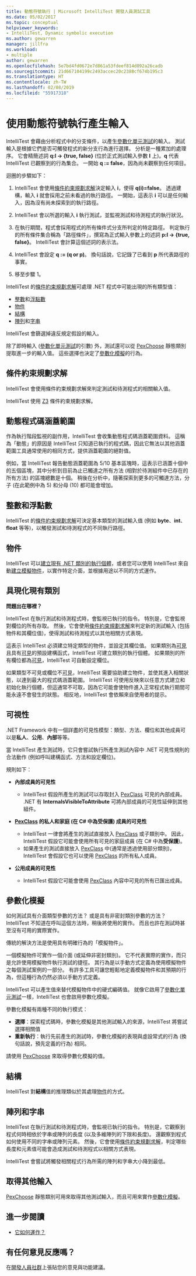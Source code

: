 ```yaml
---
title: 動態符號執行 | Microsoft IntelliTest 開發人員測試工具
ms.date: 05/02/2017
ms.topic: conceptual
helpviewer_keywords:
- IntelliTest, Dynamic symbolic execution
ms.author: gewarren
manager: jillfra
ms.workload:
- multiple
author: gewarren
ms.openlocfilehash: 5e7bd4fd0672e7d861a53fdeef814d092a26cadb
ms.sourcegitcommit: 21d667104199c2493accec20c2388cf674b195c3
ms.translationtype: HT
ms.contentlocale: zh-TW
ms.lasthandoff: 02/08/2019
ms.locfileid: "55917318"
---
```

# <a name="input-generation-using-dynamic-symbolic-execution"></a>使用動態符號執行產生輸入

IntelliTest 會藉由分析程式中的分支條件，以產生[參數化單元測試](test-generation.md#parameterized-unit-testing)的輸入。
測試輸入是根據它們是否可觸發程式的新分支行為進行選擇。
分析是一種累加的處理序。 它會精簡述詞 **q:I -> {true, false}** (位於正式測試輸入參數 **I** 上)。**q** 代表 IntelliTest 已觀察到的行為集合。
一開始 **q := false**，因為尚未觀察到任何項目。

迴圈的步驟如下：

1. IntelliTest 會使用[條件約束規劃求解](#constraint-solver)決定輸入 **i**，使得 **q(i)=false**。
   透過建構，輸入 **i** 就會採用之前未看過的執行路徑。 一開始，這表示 **i** 可以是任何輸入，因為沒有尚未探索到的執行路徑。

1. IntelliTest 會以所選的輸入 **i** 執行測試，並監視測試和待測程式的執行狀況。

1. 在執行期間，程式會採用程式的所有條件式分支所判定的特定路徑。 判定執行的所有條件集合稱為「路徑條件」，撰寫為正式輸入參數上的述詞 **p:I -> {true, false}**。 IntelliTest 會計算這個述詞的表示法。

1. IntelliTest 會設定 **q := (q or p)**。 換句話說，它記錄了已看到 **p** 所代表路徑的事實。

1. 移至步驟 1。

IntelliTest 的[條件約束規劃求解](#constraint-solver)可處理 .NET 程式中可能出現的所有類型值：

* [整數](#integers-and-floats)和[浮點數](#integers-and-floats)
* [物件](#objects)
* [結構](#structs)
* [陣列](#arrays-and-strings)和[字串](#arrays-and-strings)

IntelliTest 會篩選掉違反規定假設的輸入。

除了即時輸入 ([參數化單元測試](test-generation.md#parameterized-unit-testing)的引數) 外，測試還可以從 [PexChoose](static-helper-classes.md#pexchoose) 靜態類別提取進一步的輸入值。 這些選擇也決定了[參數化模擬](#parameterized-mocks)的行為。

<a name="constraint-solver"></a>
## <a name="constraint-solver"></a>條件約束規劃求解

IntelliTest 會使用條件約束規劃求解來判定測試和待測程式的相關輸入值。

IntelliTest 使用 [Z3](https://github.com/Z3Prover/z3/wiki) 條件約束規劃求解。

<a name="dynamic-code-coverage"></a>
## <a name="dynamic-code-coverage"></a>動態程式碼涵蓋範圍

作為執行階段監視的副作用，IntelliTest 會收集動態程式碼涵蓋範圍資料。
這稱為「動態」的原因是 IntelliTest 只知道已執行的程式碼，因此它無法以其他涵蓋範圍工具通常使用的相同方式，提供涵蓋範圍的絕對值。

例如，當 IntelliTest 報告動態涵蓋範圍為 5/10 基本區塊時，這表示已涵蓋十個中的五個區塊，其中分析到目前為止已觸達之所有方法 (相對於待測組件中已存在的所有方法) 的區塊總數是十個。
稍後在分析中，隨著探索到更多的可觸達方法，分子 (在此範例中為 5) 和分母 (10) 都可能會增加。

<a name="integers-and-floats"></a>
## <a name="integers-and-floats"></a>整數和浮點數

IntelliTest 的[條件約束規劃求解](#constraint-solver)可決定基本類型的測試輸入值 (例如 **byte**、**int**、**float** 等等)，以觸發測試和待測程式的不同執行路徑。

<a name="objects"></a>
## <a name="objects"></a>物件

IntelliTest 可以[建立現有 .NET 類別的執行個體](#existing-classes)，或者您可以使用 IntelliTest 來自動[建立模擬物件](#parameterized-mocks)，以實作特定介面，並根據用途以不同的方式運作。

<a name="existing-classes"></a>
## <a name="instantiate-existing-classes"></a>具現化現有類別

**問題出在哪裡？**

IntelliTest 在執行測試和待測程式時，會監視已執行的指令。 特別是，它會監視對欄位的所有存取。 然後，它會使用[條件約束規劃求解](#constraint-solver)來判定新的測試輸入 (包括物件和其欄位值)，使得測試和待測程式以其他相關方式表現。

這表示 IntelliTest 必須建立特定類型的物件，並設定其欄位值。 如果類別為[可見](#visibility)且具有[可見](#visibility)的預設建構函式，IntelliTest 可建立類別的執行個體。
如果類別的所有欄位都為[可見](#visibility)，IntelliTest 可自動設定欄位。

如果類型不可見或欄位不[可見](#visibility)，IntelliTest 需要協助建立物件，並使其進入相關狀態，以達到最大的程式碼涵蓋範圍。 IntelliTest 可使用反映來以任意方式建立和初始化執行個體，但這通常不可取，因為它可能會使物件進入正常程式執行期間可能永遠不會發生的狀態。 相反地，IntelliTest 會依賴來自使用者的提示。

<a name="visibility"></a>
## <a name="visibility"></a>可視性

.NET Framework 中有一個詳盡的可見性模型：類型、方法、欄位和其他成員可以是**私人**、**公用**、**內部**等等。

當 IntelliTest 產生測試時，它只會嘗試執行所產生測試內容中 .NET 可見性規則的合法動作 (例如呼叫建構函式、方法和設定欄位)。

規則如下：

* **內部成員的可見性**
  * IntelliTest 假設所產生的測試可以存取封入 [PexClass](attribute-glossary.md#pexclass) 可見的內部成員。
  .NET 有 **InternalsVisibleToAttribute** 可將內部成員的可見性延伸到其他組件。<p />

* **[PexClass](attribute-glossary.md#pexclass) 的私人和家庭 (在 C# 中為受保護) 成員的可見性**
  * IntelliTest 一律會將產生的測試直接放入 [PexClass](attribute-glossary.md#pexclass) 或子類別中。 因此，IntelliTest 假設它可能會使用所有可見的家庭成員 (在 C# 中為**受保護**)。
  * 如果產生的測試直接放入 [PexClass](attribute-glossary.md#pexclass) 中(通常是透過使用部分類別)，IntelliTest 會假設它也可以使用 [PexClass](attribute-glossary.md#pexclass) 的所有私人成員。<p />

* **公用成員的可見性**
  * IntelliTest 假設它可能會使用 [PexClass](attribute-glossary.md#pexclass) 內容中可見的所有已匯出成員。

<a name="parameterized-mocks"></a>
## <a name="parameterized-mocks"></a>參數化模擬

如何測試具有介面類型參數的方法？ 或是具有非密封類別參數的方法？ IntelliTest 不知道在呼叫這個方法時，稍後將使用的實作。 而且也許在測試時甚至沒有可用的實際實作。

傳統的解決方法是使用具有明確行為的「模擬物件」。

一個模擬物件可實作一個介面 (或延伸非密封類別)。 它不代表實際的實作，而只是允許使用模擬物件執行測試的捷徑。 其行為是以手動方式定義為使用模擬物件之每個測試案例的一部分。 有許多工具可讓您輕鬆地定義模擬物件和其預期的行為，但這種行為仍然必須以手動方式定義。

IntelliTest 可以產生值來替代模擬物件中的硬式編碼值。 就像它啟用了[參數化單元測試](test-generation.md#parameterized-unit-testing)一樣，IntelliTest 也會啟用參數化模擬。

參數化模擬有兩種不同的執行模式：

* **選擇**：探索程式碼時，參數化模擬是其他測試輸入的來源，IntelliTest 將嘗試選擇相關值
* **重新執行**：執行先前產生的測試時，參數化模擬的表現與虛設常式的行為 (換句話說，預先定義的行為) 相同。

請使用 [PexChoose](static-helper-classes.md#pexchoose) 來取得參數化模擬的值。

<a name="structs"></a>
## <a name="structs"></a>結構

IntelliTest 對**結構**值的推理類似於其處理[物件](#objects)的方式。

<a name="arrays-and-strings"></a>
## <a name="arrays-and-strings"></a>陣列和字串

IntelliTest 在執行測試和待測程式時，會監視已執行的指令。 特別是，它觀察到程式何時相依於字串或陣列的長度 (以及多維陣列的下限和長度)。
還觀察到程式如何使用不同的字串或陣列元素。 然後，它會使用[條件約束規劃求解](#constraint-solver)，判定哪些長度和元素值可能會造成測試和待測程式以相關方式表現。

IntelliTest 會嘗試將觸發相關程式行為所需的陣列和字串大小降到最低。

<a name="additional-inputs"></a>
## <a name="obtain-additional-inputs"></a>取得其他輸入

[PexChoose](static-helper-classes.md#pexchoose) 靜態類別可用來取得其他測試輸入，而且可用來實作[參數化模擬](#parameterized-mocks)。

<a name="further-reading"></a>
## <a name="further-reading"></a>進一步閱讀

* [它如何運作？](https://blogs.msdn.microsoft.com/devops/2014/12/11/smart-unit-tests-a-mental-model/)

## <a name="got-feedback"></a>有任何意見反應嗎？

在[開發人員社群](https://developercommunity.visualstudio.com/content/idea/post.html?space=8)上張貼您的意見與功能建議。